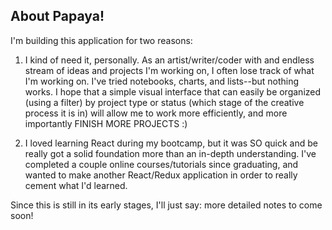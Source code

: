 ## About Papaya!

I'm building this application for two reasons:

1. I kind of need it, personally. As an artist/writer/coder with and endless stream of ideas and projects I'm working on, I often lose track of what I'm working on. I've tried notebooks, charts, and lists--but nothing works. I hope that a simple visual interface that can easily be organized (using a filter) by project type or status (which stage of the creative process it is in) will allow me to work more efficiently, and more importantly FINISH MORE PROJECTS :)

2. I loved learning React during my bootcamp, but it was SO quick and be really got a solid foundation more than an in-depth understanding. I've completed a couple online courses/tutorials since graduating, and wanted to make another React/Redux application in order to really cement what I'd learned. 

Since this is still in its early stages, I'll just say: more detailed notes to come soon!